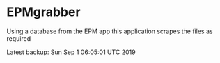 # EPMgrabber
Using a database from the EPM app this application scrapes the files as required


Latest backup: Sun Sep 1 06:05:01 UTC 2019
